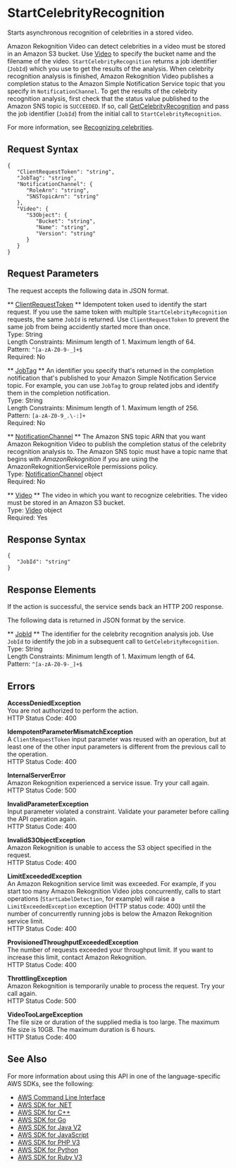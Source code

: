 # StartCelebrityRecognition<a name="API_StartCelebrityRecognition"></a>

Starts asynchronous recognition of celebrities in a stored video\.

Amazon Rekognition Video can detect celebrities in a video must be stored in an Amazon S3 bucket\. Use [Video](API_Video.md) to specify the bucket name and the filename of the video\. `StartCelebrityRecognition` returns a job identifier \(`JobId`\) which you use to get the results of the analysis\. When celebrity recognition analysis is finished, Amazon Rekognition Video publishes a completion status to the Amazon Simple Notification Service topic that you specify in `NotificationChannel`\. To get the results of the celebrity recognition analysis, first check that the status value published to the Amazon SNS topic is `SUCCEEDED`\. If so, call [GetCelebrityRecognition](API_GetCelebrityRecognition.md) and pass the job identifier \(`JobId`\) from the initial call to `StartCelebrityRecognition`\. 

For more information, see [Recognizing celebrities](celebrities.md)\.

## Request Syntax<a name="API_StartCelebrityRecognition_RequestSyntax"></a>

```
{
   "ClientRequestToken": "string",
   "JobTag": "string",
   "NotificationChannel": { 
      "RoleArn": "string",
      "SNSTopicArn": "string"
   },
   "Video": { 
      "S3Object": { 
         "Bucket": "string",
         "Name": "string",
         "Version": "string"
      }
   }
}
```

## Request Parameters<a name="API_StartCelebrityRecognition_RequestParameters"></a>

The request accepts the following data in JSON format\.

 ** [ClientRequestToken](#API_StartCelebrityRecognition_RequestSyntax) **   <a name="rekognition-StartCelebrityRecognition-request-ClientRequestToken"></a>
Idempotent token used to identify the start request\. If you use the same token with multiple `StartCelebrityRecognition` requests, the same `JobId` is returned\. Use `ClientRequestToken` to prevent the same job from being accidently started more than once\.   
Type: String  
Length Constraints: Minimum length of 1\. Maximum length of 64\.  
Pattern: `^[a-zA-Z0-9-_]+$`   
Required: No

 ** [JobTag](#API_StartCelebrityRecognition_RequestSyntax) **   <a name="rekognition-StartCelebrityRecognition-request-JobTag"></a>
An identifier you specify that's returned in the completion notification that's published to your Amazon Simple Notification Service topic\. For example, you can use `JobTag` to group related jobs and identify them in the completion notification\.  
Type: String  
Length Constraints: Minimum length of 1\. Maximum length of 256\.  
Pattern: `[a-zA-Z0-9_.\-:]+`   
Required: No

 ** [NotificationChannel](#API_StartCelebrityRecognition_RequestSyntax) **   <a name="rekognition-StartCelebrityRecognition-request-NotificationChannel"></a>
The Amazon SNS topic ARN that you want Amazon Rekognition Video to publish the completion status of the celebrity recognition analysis to\. The Amazon SNS topic must have a topic name that begins with *AmazonRekognition* if you are using the AmazonRekognitionServiceRole permissions policy\.  
Type: [NotificationChannel](API_NotificationChannel.md) object  
Required: No

 ** [Video](#API_StartCelebrityRecognition_RequestSyntax) **   <a name="rekognition-StartCelebrityRecognition-request-Video"></a>
The video in which you want to recognize celebrities\. The video must be stored in an Amazon S3 bucket\.  
Type: [Video](API_Video.md) object  
Required: Yes

## Response Syntax<a name="API_StartCelebrityRecognition_ResponseSyntax"></a>

```
{
   "JobId": "string"
}
```

## Response Elements<a name="API_StartCelebrityRecognition_ResponseElements"></a>

If the action is successful, the service sends back an HTTP 200 response\.

The following data is returned in JSON format by the service\.

 ** [JobId](#API_StartCelebrityRecognition_ResponseSyntax) **   <a name="rekognition-StartCelebrityRecognition-response-JobId"></a>
The identifier for the celebrity recognition analysis job\. Use `JobId` to identify the job in a subsequent call to `GetCelebrityRecognition`\.  
Type: String  
Length Constraints: Minimum length of 1\. Maximum length of 64\.  
Pattern: `^[a-zA-Z0-9-_]+$` 

## Errors<a name="API_StartCelebrityRecognition_Errors"></a>

 **AccessDeniedException**   
You are not authorized to perform the action\.  
HTTP Status Code: 400

 **IdempotentParameterMismatchException**   
A `ClientRequestToken` input parameter was reused with an operation, but at least one of the other input parameters is different from the previous call to the operation\.  
HTTP Status Code: 400

 **InternalServerError**   
Amazon Rekognition experienced a service issue\. Try your call again\.  
HTTP Status Code: 500

 **InvalidParameterException**   
Input parameter violated a constraint\. Validate your parameter before calling the API operation again\.  
HTTP Status Code: 400

 **InvalidS3ObjectException**   
Amazon Rekognition is unable to access the S3 object specified in the request\.  
HTTP Status Code: 400

 **LimitExceededException**   
An Amazon Rekognition service limit was exceeded\. For example, if you start too many Amazon Rekognition Video jobs concurrently, calls to start operations \(`StartLabelDetection`, for example\) will raise a `LimitExceededException` exception \(HTTP status code: 400\) until the number of concurrently running jobs is below the Amazon Rekognition service limit\.   
HTTP Status Code: 400

 **ProvisionedThroughputExceededException**   
The number of requests exceeded your throughput limit\. If you want to increase this limit, contact Amazon Rekognition\.  
HTTP Status Code: 400

 **ThrottlingException**   
Amazon Rekognition is temporarily unable to process the request\. Try your call again\.  
HTTP Status Code: 500

 **VideoTooLargeException**   
The file size or duration of the supplied media is too large\. The maximum file size is 10GB\. The maximum duration is 6 hours\.   
HTTP Status Code: 400

## See Also<a name="API_StartCelebrityRecognition_SeeAlso"></a>

For more information about using this API in one of the language\-specific AWS SDKs, see the following:
+  [AWS Command Line Interface](https://docs.aws.amazon.com/goto/aws-cli/rekognition-2016-06-27/StartCelebrityRecognition) 
+  [AWS SDK for \.NET](https://docs.aws.amazon.com/goto/DotNetSDKV3/rekognition-2016-06-27/StartCelebrityRecognition) 
+  [AWS SDK for C\+\+](https://docs.aws.amazon.com/goto/SdkForCpp/rekognition-2016-06-27/StartCelebrityRecognition) 
+  [AWS SDK for Go](https://docs.aws.amazon.com/goto/SdkForGoV1/rekognition-2016-06-27/StartCelebrityRecognition) 
+  [AWS SDK for Java V2](https://docs.aws.amazon.com/goto/SdkForJavaV2/rekognition-2016-06-27/StartCelebrityRecognition) 
+  [AWS SDK for JavaScript](https://docs.aws.amazon.com/goto/AWSJavaScriptSDK/rekognition-2016-06-27/StartCelebrityRecognition) 
+  [AWS SDK for PHP V3](https://docs.aws.amazon.com/goto/SdkForPHPV3/rekognition-2016-06-27/StartCelebrityRecognition) 
+  [AWS SDK for Python](https://docs.aws.amazon.com/goto/boto3/rekognition-2016-06-27/StartCelebrityRecognition) 
+  [AWS SDK for Ruby V3](https://docs.aws.amazon.com/goto/SdkForRubyV3/rekognition-2016-06-27/StartCelebrityRecognition) 
